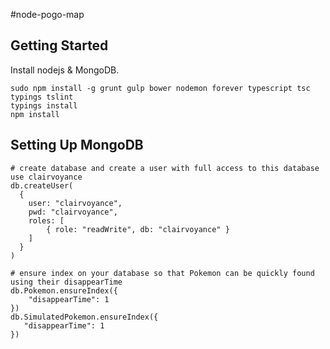 #node-pogo-map

## Getting Started

Install nodejs & MongoDB.

```
sudo npm install -g grunt gulp bower nodemon forever typescript tsc typings tslint
typings install
npm install
```

## Setting Up MongoDB

```
# create database and create a user with full access to this database
use clairvoyance
db.createUser(
  {
    user: "clairvoyance",
    pwd: "clairvoyance",
    roles: [
		{ role: "readWrite", db: "clairvoyance" }
	]
  }
)

# ensure index on your database so that Pokemon can be quickly found using their disappearTime
db.Pokemon.ensureIndex({
    "disappearTime": 1
})
db.SimulatedPokemon.ensureIndex({
   "disappearTime": 1
})
```